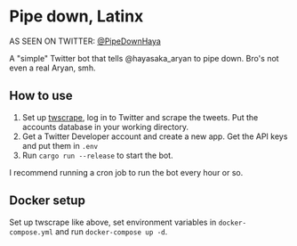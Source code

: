 # Pipe down, Latinx

AS SEEN ON TWITTER: [@PipeDownHaya](https://twitter.com/PipeDownHaya)

A "simple" Twitter bot that tells @hayasaka_aryan to pipe down. Bro's not even a real Aryan, smh.

## How to use

1. Set up [twscrape](https://github.com/vladkens/twscrape), log in to Twitter and scrape the tweets. Put the accounts database in your working directory.
2. Get a Twitter Developer account and create a new app. Get the API keys and put them in `.env`
3. Run `cargo run --release` to start the bot.

I recommend running a cron job to run the bot every hour or so.

## Docker setup

Set up twscrape like above, set environment variables in `docker-compose.yml` and run `docker-compose up -d`.
